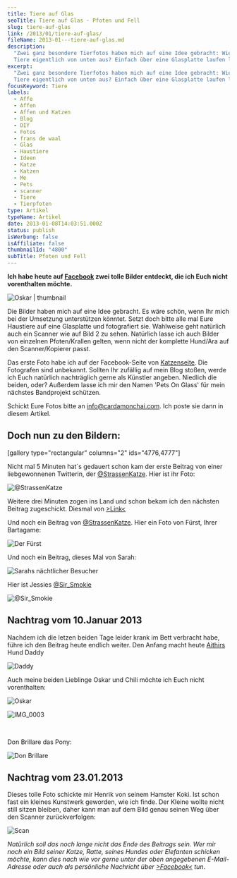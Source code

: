 ```yaml
---
title: Tiere auf Glas
seoTitle: Tiere auf Glas - Pfoten und Fell
slug: tiere-auf-glas
link: /2013/01/tiere-auf-glas/
fileName: 2013-01---tiere-auf-glas.md
description:
  "Zwei ganz besondere Tierfotos haben mich auf eine Idee gebracht: Wie sehen
  Tiere eigentlich von unten aus? Einfach über eine Glasplatte laufen lassen."
excerpt:
  "Zwei ganz besondere Tierfotos haben mich auf eine Idee gebracht: Wie sehen
  Tiere eigentlich von unten aus? Einfach über eine Glasplatte laufen lassen."
focusKeyword: Tiere
labels:
  - Affe
  - Affen
  - Affen und Katzen
  - Blog
  - DIY
  - Fotos
  - frans de waal
  - Glas
  - Haustiere
  - Ideen
  - Katze
  - Katzen
  - Me
  - Pets
  - scanner
  - Tiere
  - Tierpfoten
type: Artikel
typeName: Artikel
date: 2013-01-08T14:03:51.000Z
status: publish
isWerbung: false
isAffiliate: false
thumbnailId: "4800"
subTitle: Pfoten und Fell
---
```


<strong>Ich habe heute auf [Facebook](https://www.facebook.com/cardamonchai)
zwei tolle Bilder entdeckt, die ich Euch nicht vorenthalten möchte. </strong>

![Oskar | thumbnail](http://cardamonchai.com/wp-content/uploads/2013/01/img_0004-150x150.jpeg "Oskar")

Die Bilder haben mich auf eine Idee gebracht. Es wäre schön, wenn Ihr mich bei
der Umsetzung unterstützen könntet. Setzt doch bitte alle mal Eure Haustiere auf
eine Glasplatte und fotografiert sie. Wahlweise geht natürlich auch ein Scanner
wie auf Bild 2 zu sehen. Natürlich lasse ich auch Bilder von einzelnen
Pfoten/Krallen gelten, wenn nicht der komplette Hund/Ara auf den
Scanner/Kopierer passt.

Das erste Foto habe ich auf der Facebook-Seite von
[Katzenseite](https://www.facebook.com/pages/Frans-de-Waal-Public-Page/99206759699).
Die Fotografen sind unbekannt. Sollten Ihr zufällig auf mein Blog stoßen, werde
ich Euch natürlich nachträglich gerne als Künstler angeben. Niedlich die beiden,
oder? Außerdem lasse ich mir den Namen 'Pets On Glass' für mein nächstes
Bandprojekt schützen.

Schickt Eure Fotos bitte an info@cardamonchai.com. Ich poste sie dann in diesem
Artikel.

## Doch nun zu den Bildern:

[gallery type="rectangular" columns="2" ids="4776,4777"]

Nicht mal 5 Minuten hat´s gedauert schon kam der erste Beitrag von einer
liebgewonnenen Twitterin, der
[@StrassenKatze](https://twitter.com/StrassenKatze). Hier ist ihr Foto:

![@StrassenKatze](http://cardamonchai.com/wp-content/uploads/2013/01/img_20130105_135852-800x1067.jpg "@StrassenKatze")

Weitere drei Minuten zogen ins Land und schon bekam ich den nächsten Beitrag
zugeschickt. Diesmal von [&gt;Link&lt;](https://twitter.com/laschnalle)

Und noch ein Beitrag von [@StrassenKatze](https://twitter.com/StrassenKatze).
Hier ein Foto von Fürst, Ihrer Bartagame:

![Der Fürst](http://cardamonchai.com/wp-content/uploads/2013/01/img_20130108_152214-800x1067.jpg "Der Fürst")

Und noch ein Beitrag, dieses Mal von Sarah:

![Sarahs nächtlicher Besucher](http://cardamonchai.com/wp-content/uploads/2013/01/image_1357661187707817.jpg "Sarahs nächtlicher Besucher")

Hier ist Jessies [@Sir_Smokie](https://twitter.com/Sir_Smokie)

![@Sir_Smokie ](http://cardamonchai.com/wp-content/uploads/2013/01/img_20130108_162457-800x800.jpg " [@Sir_Smokie](https://twitter.com/Sir_Smokie) ")

## Nachtrag vom 10.Januar 2013

Nachdem ich die letzen beiden Tage leider krank im Bett verbracht habe, führe
ich den Beitrag heute endlich weiter. Den Anfang macht heute
[Aithirs](http://aithir.de) Hund Daddy

![Daddy](http://cardamonchai.com/wp-content/uploads/2013/01/img_0008.jpeg "Daddy")

Auch meine beiden Lieblinge Oskar und Chili möchte ich Euch nicht vorenthalten:

![Oskar](http://cardamonchai.com/wp-content/uploads/2013/01/img_0004.jpeg "Oskar")

![IMG_0003](http://cardamonchai.com/wp-content/uploads/2013/01/img_0003.jpeg "Chili")

&nbsp;

Don Brillare das Pony:

![Don Brillare](http://cardamonchai.com/wp-content/uploads/2013/01/img_00021.jpeg "Don Brillare")

## Nachtrag vom 23.01.2013

Dieses tolle Foto schickte mir Henrik von seinem Hamster Koki. Ist schon fast
ein kleines Kunstwerk geworden, wie ich finde. Der Kleine wollte nicht still
sitzen bleiben, daher kann man auf dem Bild genau seinen Weg über den Scanner
zurückverfolgen:

![Scan](http://cardamonchai.com/wp-content/uploads/2013/01/scan-800x1100.jpg " [](/wp-content/uploads/2013/01/scan.jpg)  Koki")

<em> Natürlich soll das noch lange nicht das Ende des Beitrags sein. Wer mir
noch ein Bild seiner Katze, Ratte, seines Hundes oder Elefanten schicken möchte,
kann dies nach wie vor gerne unter der oben angegebenen E-Mail-Adresse oder auch
als persönliche Nachricht über [&gt;Facebook&lt;](https://twitter.com/Anne_Reko)
tun</em>.
